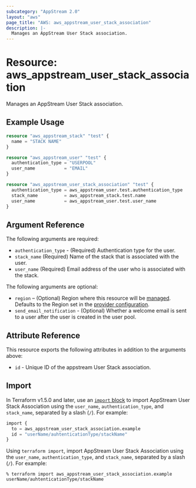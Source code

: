 ```yaml
---
subcategory: "AppStream 2.0"
layout: "aws"
page_title: "AWS: aws_appstream_user_stack_association"
description: |-
  Manages an AppStream User Stack association.
---
```


# Resource: aws_appstream_user_stack_association

Manages an AppStream User Stack association.

## Example Usage

```terraform
resource "aws_appstream_stack" "test" {
  name = "STACK NAME"
}

resource "aws_appstream_user" "test" {
  authentication_type = "USERPOOL"
  user_name           = "EMAIL"
}

resource "aws_appstream_user_stack_association" "test" {
  authentication_type = aws_appstream_user.test.authentication_type
  stack_name          = aws_appstream_stack.test.name
  user_name           = aws_appstream_user.test.user_name
}
```

## Argument Reference

The following arguments are required:

* `authentication_type` - (Required) Authentication type for the user.
* `stack_name` (Required) Name of the stack that is associated with the user.
* `user_name` (Required) Email address of the user who is associated with the stack.

The following arguments are optional:

* `region` – (Optional) Region where this resource will be [managed](https://docs.aws.amazon.com/general/latest/gr/rande.html#regional-endpoints). Defaults to the Region set in the [provider configuration](https://registry.terraform.io/providers/hashicorp/aws/latest/docs#aws-configuration-reference).
* `send_email_notification` - (Optional) Whether a welcome email is sent to a user after the user is created in the user pool.

## Attribute Reference

This resource exports the following attributes in addition to the arguments above:

* `id` - Unique ID of the appstream User Stack association.

## Import

In Terraform v1.5.0 and later, use an [`import` block](https://developer.hashicorp.com/terraform/language/import) to import AppStream User Stack Association using the `user_name`, `authentication_type`, and `stack_name`, separated by a slash (`/`). For example:

```terraform
import {
  to = aws_appstream_user_stack_association.example
  id = "userName/auhtenticationType/stackName"
}
```

Using `terraform import`, import AppStream User Stack Association using the `user_name`, `authentication_type`, and `stack_name`, separated by a slash (`/`). For example:

```console
% terraform import aws_appstream_user_stack_association.example userName/auhtenticationType/stackName
```
